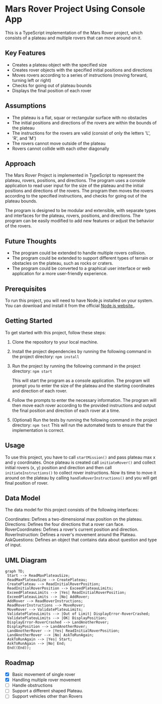 # Mars Rover Project Using Console App

This is a TypeScript implementation of the Mars Rover project, which consists of a plateau and multiple rovers that can move around on it.

## Key Features

- Creates a plateau object with the specified size
- Creates rover objects with the specified initial positions and directions
- Moves rovers according to a series of instructions (moving forward, turning left or right)
- Checks for going out of plateau bounds
- Displays the final position of each rover

## Assumptions

- The plateau is a flat, squar or rectangular surface with no obstacles
- The initial positions and directions of the rovers are within the bounds of the plateau
- The instructions for the rovers are valid (consist of only the letters 'L', 'R', and 'M')
- The rovers cannot move outside of the plateau
- Rovers cannot collide with each other diagonally

## Approach

The Mars Rover Project is implemented in TypeScript to represent the plateau, rovers, positions, and directions. The program uses a console application to read user input for the size of the plateau and the initial positions and directions of the rovers. The program then moves the rovers according to the specified instructions, and checks for going out of the plateau bounds.

The program is designed to be modular and extensible, with separate types and interfaces for the plateau, rovers, positions, and directions. The program can be easily modified to add new features or adjust the behavior of the rovers.

## Future Thoughts

- The program could be extended to handle multiple rovers collision.
- The program could be extended to support different types of terrain or obstacles on the plateau, such as rocks or craters.
- The program could be converted to a graphical user interface or web application for a more user-friendly experience.

## Prerequisites

To run this project, you will need to have Node.js installed on your system. You can download and install it from the official [Node.js website.](https://nodejs.org/en/).

## Getting Started

To get started with this project, follow these steps:

1. Clone the repository to your local machine.

2. Install the project dependencies by running the following command in the project directory:
   `npm install`
3. Run the project by running the following command in the project directory:
   `npm start`

   This will start the program as a console application. The program will prompt you to enter the size of the plateau and the starting coordinates and direction of each rover.

4. Follow the prompts to enter the necessary information. The program will then move each rover according to the provided instructions and output the final position and direction of each rover at a time.

5. (Optional) Run the tests by running the following command in the project directory:
   `npm test`
   This will run the automated tests to ensure that the implementation is correct.

## Usage

To use this project, you have to call `startMission()` and pass plateau max x and y coordinates. Once plateau is created call `initiateRover()` and collect initial rovers (x, y) position and direction and then call `initiateInstructions()` to collect rover instructions. Now its time to move it around on the plateau by calling `handleRoverInstructions()` and you will get final position of rover.

## Data Model

The data model for this project consists of the following interfaces:

Coordinates: Defines a two-dimensional max position on the plateau.
Directions: Defines the four directions that a rover can face.
RoverCoordinates: Defines a rover's current position and direction.
RoverInstruction: Defines a rover's movement around the Plateau.
AskQuestions: Defines an object that contains data about question and type of input.

## UML Diagram

```mermaid
graph TD;
 Start --> ReadMaxPlateauSize;
 ReadMaxPlateauSize --> CreatePlateau;
 CreatePlateau --> ReadInitialRoverPosition;
 ReadInitialRoverPosition --> ExceedPlateauLimits;
 ExceedPlateauLimits --> |Yes| ReadInitialRoverPosition;
 ExceedPlateauLimits --> |No| AddRover;
 AddRover --> ReadRoverInstructions;
 ReadRoverInstructions --> MoveRover;
 MoveRover --> ValidatePlateuLimits;
 ValidatePlateuLimits --> |Out of Limit| DisplayError-RoverCrashed;
 ValidatePlateuLimits --> |OK| DisplayPosition;
 DisplayError-RoverCrashed --> LandAnotherRover;
 DisplayPosition --> LandAnotherRover;
 LandAnotherRover --> |Yes| ReadInitialRoverPosition;
 LandAnotherRover --> |No| AskToRunAgain;
 AskToRunAgain --> |Yes| Start;
 AskToRunAgain --> |No| End;
 End((End));

```

## Roadmap

- [x] Basic movement of single rover
- [x] Handling multiple rover movement
- [ ] Handle obstructions
- [ ] Support a different shaped Plateau.
- [ ] Support vehicles other than Rovers
